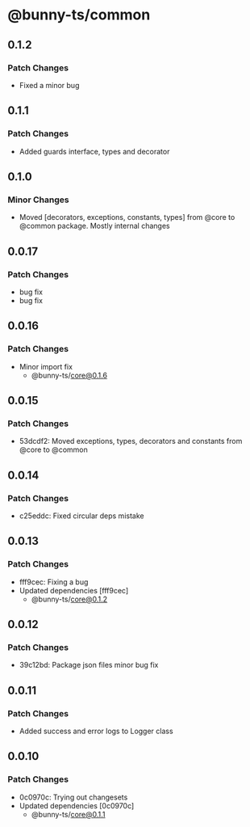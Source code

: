 # @bunny-ts/common

## 0.1.2

### Patch Changes

- Fixed a minor bug

## 0.1.1

### Patch Changes

- Added guards interface, types and decorator

## 0.1.0

### Minor Changes

- Moved [decorators, exceptions, constants, types] from @core to @common package. Mostly internal changes

## 0.0.17

### Patch Changes

- bug fix
- bug fix

## 0.0.16

### Patch Changes

- Minor import fix
  - @bunny-ts/core@0.1.6

## 0.0.15

### Patch Changes

- 53dcdf2: Moved exceptions, types, decorators and constants from @core to @common

## 0.0.14

### Patch Changes

- c25eddc: Fixed circular deps mistake

## 0.0.13

### Patch Changes

- fff9cec: Fixing a bug
- Updated dependencies [fff9cec]
  - @bunny-ts/core@0.1.2

## 0.0.12

### Patch Changes

- 39c12bd: Package json files minor bug fix

## 0.0.11

### Patch Changes

- Added success and error logs to Logger class

## 0.0.10

### Patch Changes

- 0c0970c: Trying out changesets
- Updated dependencies [0c0970c]
  - @bunny-ts/core@0.1.1
